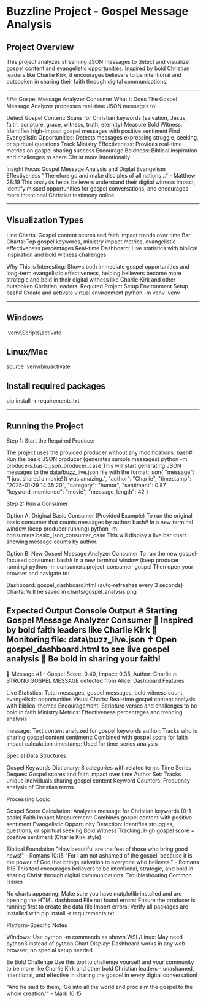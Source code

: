 # Buzzline Project - Gospel Message Analysis
## Project Overview
This project analyzes streaming JSON messages to detect and visualize gospel content and evangelistic opportunities. Inspired by bold Christian leaders like Charlie Kirk, it encourages believers to be intentional and outspoken in sharing their faith through digital communications.

---

##🔥 Gospel Message Analyzer Consumer
What It Does
The Gospel Message Analyzer processes real-time JSON messages to:

Detect Gospel Content: Scans for Christian keywords (salvation, Jesus, faith, scripture, grace, witness, truth, eternity)
Measure Bold Witness: Identifies high-impact gospel messages with positive sentiment
Find Evangelistic Opportunities: Detects messages expressing struggle, seeking, or spiritual questions
Track Ministry Effectiveness: Provides real-time metrics on gospel sharing success
Encourage Boldness: Biblical inspiration and challenges to share Christ more intentionally

Insight Focus
Gospel Message Analysis and Digital Evangelism Effectiveness
"Therefore go and make disciples of all nations..." - Matthew 28:19
This analysis helps believers understand their digital witness impact, identify missed opportunities for gospel conversations, and encourages more intentional Christian testimony online.

---

## Visualization Types

Line Charts: Gospel content scores and faith impact trends over time
Bar Charts: Top gospel keywords, ministry impact metrics, evangelistic effectiveness percentages
Real-time Dashboard: Live statistics with biblical inspiration and bold witness challenges

Why This is Interesting: Shows both immediate gospel opportunities and long-term evangelistic effectiveness, helping believers become more strategic and bold in their digital witness like Charlie Kirk and other outspoken Christian leaders.
Required Project Setup
Environment Setup
bash# Create and activate virtual environment
python -m venv .venv

---

## Windows
.venv\Scripts\activate

## Linux/Mac
source .venv/bin/activate

## Install required packages
pip install -r requirements.txt

---

## Running the Project

Step 1: Start the Required Producer

The project uses the provided producer without any modifications:
bash# Run the basic JSON producer (generates sample messages)
python -m producers.basic_json_producer_case
This will start generating JSON messages to the data/buzz_live.json file with the format:
json{
    "message": "I just shared a movie! It was amazing.",
    "author": "Charlie",
    "timestamp": "2025-01-29 14:35:20",
    "category": "humor",
    "sentiment": 0.87,
    "keyword_mentioned": "movie",
    "message_length": 42
}

Step 2: Run a Consumer

Option A: Original Basic Consumer (Provided Example)
To run the original basic consumer that counts messages by author:
bash# In a new terminal window (keep producer running)
python -m consumers.basic_json_consumer_case
This will display a live bar chart showing message counts by author.

Option B: New Gospel Message Analyzer Consumer
To run the new gospel-focused consumer:
bash# In a new terminal window (keep producer running)
python -m consumers.project_consumer_gospel
Then open your browser and navigate to:

Dashboard: gospel_dashboard.html (auto-refreshes every 3 seconds)
Charts: Will be saved in charts/gospel_analysis.png

Expected Output
Console Output
🔥 Starting Gospel Message Analyzer Consumer
💪 Inspired by bold faith leaders like Charlie Kirk
📖 Monitoring file: data\buzz_live.json
✝️ Open gospel_dashboard.html to see live gospel analysis
🚀 Be bold in sharing your faith!
--------------------------------------------------
📖 Message #1 - Gospel Score: 0.40, Impact: 0.35, Author: Charlie
🔥 STRONG GOSPEL MESSAGE detected from Alice!
Dashboard Features

Live Statistics: Total messages, gospel messages, bold witness count, evangelistic opportunities
Visual Charts: Real-time gospel content analysis with biblical themes
Encouragement: Scripture verses and challenges to be bold in faith
Ministry Metrics: Effectiveness percentages and trending analysis

message: Text content analyzed for gospel keywords
author: Tracks who is sharing gospel content
sentiment: Combined with gospel score for faith impact calculation
timestamp: Used for time-series analysis

Special Data Structures

Gospel Keywords Dictionary: 8 categories with related terms
Time Series Deques: Gospel scores and faith impact over time
Author Set: Tracks unique individuals sharing gospel content
Keyword Counters: Frequency analysis of Christian terms

Processing Logic

Gospel Score Calculation: Analyzes message for Christian keywords (0-1 scale)
Faith Impact Measurement: Combines gospel content with positive sentiment
Evangelistic Opportunity Detection: Identifies struggles, questions, or spiritual seeking
Bold Witness Tracking: High gospel score + positive sentiment (Charlie Kirk style)

Biblical Foundation
"How beautiful are the feet of those who bring good news!" - Romans 10:15
"For I am not ashamed of the gospel, because it is the power of God that brings salvation to everyone who believes." - Romans 1:16
This tool encourages believers to be intentional, strategic, and bold in sharing Christ through digital communications.
Troubleshooting
Common Issues

No charts appearing: Make sure you have matplotlib installed and are opening the HTML dashboard
File not found errors: Ensure the producer is running first to create the data file
Import errors: Verify all packages are installed with pip install -r requirements.txt

Platform-Specific Notes

Windows: Use python -m commands as shown
WSL/Linux: May need python3 instead of python
Chart Display: Dashboard works in any web browser; no special setup needed

Be Bold Challenge
Use this tool to challenge yourself and your community to be more like Charlie Kirk and other bold Christian leaders - unashamed, intentional, and effective in sharing the gospel in every digital conversation!

"And he said to them, 'Go into all the world and proclaim the gospel to the whole creation.'" - Mark 16:15